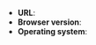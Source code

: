 <!--
Thanks for wanting to report an issue you've found on the nodejs.org website.

For issues regarding the Node.js API docs, please head over to:
https://github.com/nodejs/node/issues/ (prefix your issue name with "doc")

For general questions about Node.js:
https://github.com/nodejs/help/issues/

Please fill in the template below by replacing the HTML comments with an
appropriate answer. If unsure about something, just do as best as you're able.
If you are reporting a visual glitch, it will be much easier for us to fix it
when you attach a screenshot as well.

Thank you!
-->

* **URL**:
* **Browser version**:
* **Operating system**:

<!-- Enter your issue details below this comment. -->
